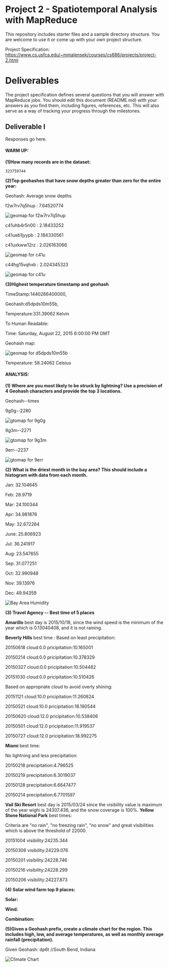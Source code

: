 # Project 2 - Spatiotemporal Analysis with MapReduce

This repository includes starter files and a sample directory structure. You are welcome to use it or come up with your own project structure.

Project Specification: https://www.cs.usfca.edu/~mmalensek/courses/cs686/projects/project-2.html

# Deliverables

The project specification defines several questions that you will answer with MapReduce jobs. You should edit this document (README.md) with your answers as you find them, including figures, references, etc. This will also serve as a way of tracking your progress through the milestones.




## Deliverable I

Responses go here.

#### WARM UP:

**(1)How many records are in the dataset:**

    323759744

**(2)Top geohashes that have snow depths greater than zero for the entire year:**

Geohash:            Average snow depths

f2w7rv7q5hup :	7.64520774

![geomap for f2w7rv7q5hup](./maps/snowgeo1.jpg)

c41uhb4r5n00 :	2.18433252

c41ueb1jyypb :	2.184330561

c41uxkww12rz :	2.026163066

![geomap for c41u](./maps/snowgeo2.jpg)

c44hg15vqhxb :	2.024345323

![geomap for c41u](./maps/snowgeo3.jpg)


**(3)Highest temperature timestamp and geohash**

TimeStamp:1440266400000, 

Geohash:d5dpds10m55b, 

Temperature:331.39062 Kelvin

To Human Readable:

Time: Saturday, August 22, 2015 6:00:00 PM GMT

Geohash map:

![geomap for d5dpds10m55b](./maps/hightempgeomap.jpg)

Temperature: 58.24062 Celsius

#### ANALYSIS:

**(1) Where are you most likely to be struck by lightning? Use a precision of 4 Geohash characters and provide the top 3 locations.**

Geohash--times

9g0g--2280

![gtomap for 9g0g](./maps/geolight1.jpg)

9g3m--2271

![gtomap for 9g3m](./maps/geolight2.jpg)

9err--2237

![gtomap for 9err](./maps/geolight3.jpg)

**(2) What is the driest month in the bay area? This should include a histogram with data from each month.**

Jan:	    32.104645

Feb:	    28.9719

Mar:	    24.100344

Apr:	    34.981876

May:	    32.672264

June:	    25.806923

Jul:	    36.241917

Aug:	    23.547655

Sep:	    31.077251

Oct:	    32.990948

Nov:	    39.13976

Dec:	    49.94359

![Bay Area Humidity](./bayarea.jpg)


**(3) Travel Agency -- Best time of 5 places**

**Amarillo** best day is 2015/10/18, since the wind speed is the minimum of the year which is 0.13040408, and it is not raining.

**Beverly Hills** best time :
Based on least precipitation:

20150618	cloud:0.0	pricipitation:10.165001

20150214	cloud:0.0	pricipitation:10.378329

20150327	cloud:0.0	pricipitation:10.504482

20151030	cloud:0.0	pricipitation:10.510426

Based on appropriate cloud to avoid overly shining:

20151121	cloud:10.0	pricipitation:11.260824

20150521	cloud:10.0	pricipitation:18.190544

20150620	cloud:12.0	pricipitation:10.538406

20150501	cloud:12.0	pricipitation:11.919537

20150727	cloud:12.0	pricipitation:18.992275

**Miami** best time:

No lightning and less precipitation:

20150218	precipitation:4.796525

20150219	precipitation:6.3019037

20150128	precipitation:6.6647477

20150214	precipitation:6.7701597

**Vail Ski Resort** best day is 2015/03/24 since the visibility value is maximum of the year wighi is 24307.436, and the snow coverage is 100%.
**Yellow Stone National Park** best times:

Criteria are "no rain", "no freezing rain", "no snow" and great visibilities which is above the threshold of 22000.

20151004	visibility:24235.344

20150306	visibility:24229.076

20150201	visibility:24228.746

20150216	visibility:24228.299

20150206	visibility:24227.873

**(4) Solar wind farm top 9 places:**

**Solar:**


**Wind:**


**Combination:**







**(5)Given a Geohash prefix, create a climate chart for the region. This includes high, low, and average temperatures, as well as monthly average rainfall (precipitation).**

Given Geohash: dp6t //South Bend, Indiana

![Climate Chart](./southbendcc.jpg)



